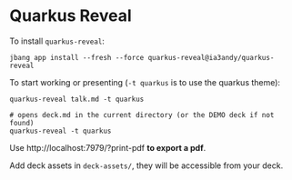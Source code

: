 # Quarkus Reveal


To install `quarkus-reveal`:
```shell
jbang app install --fresh --force quarkus-reveal@ia3andy/quarkus-reveal
```

To start working or presenting (`-t quarkus` is to use the quarkus theme):
```shell
quarkus-reveal talk.md -t quarkus
```

```shell
# opens deck.md in the current directory (or the DEMO deck if not found)
quarkus-reveal -t quarkus
```

Use http://localhost:7979/?print-pdf **to export a pdf**.


Add deck assets in `deck-assets/`, they will be accessible from your deck.

